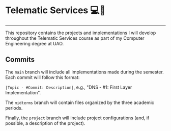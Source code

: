 # Telematic Services 💻🛜
---
This repository contains the projects and implementations I will develop throughout the Telematic Services course as part of my Computer Engineering degree at UAO.

## Commits

The `main` branch will include all implementations made during the semester. Each commit will follow this format:

`|Topic - #Commit: Description|`, e.g., "DNS - #1: First Layer Implementation".

The `midterms` branch will contain files organized by the three academic periods.

Finally, the `project` branch will include project configurations (and, if possible, a description of the project).
    